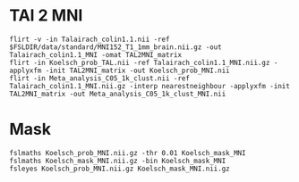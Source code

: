 # TAl 2 MNI
    flirt -v -in Talairach_colin1.1.nii -ref $FSLDIR/data/standard/MNI152_T1_1mm_brain.nii.gz -out Talairach_colin1.1_MNI -omat TAL2MNI_matrix
    flirt -in Koelsch_prob_TAL.nii -ref Talairach_colin1.1_MNI.nii.gz -applyxfm -init TAL2MNI_matrix -out Koelsch_prob_MNI.nii
    flirt -in Meta_analysis_C05_1k_clust.nii -ref Talairach_colin1.1_MNI.nii.gz -interp nearestneighbour -applyxfm -init TAL2MNI_matrix -out Meta_analysis_C05_1k_clust_MNI.nii
# Mask
    fslmaths Koelsch_prob_MNI.nii.gz -thr 0.01 Koelsch_mask_MNI
    fslmaths Koelsch_mask_MNI.nii.gz -bin Koelsch_mask_MNI
    fsleyes Koelsch_prob_MNI.nii.gz Koelsch_mask_MNI.nii.gz
